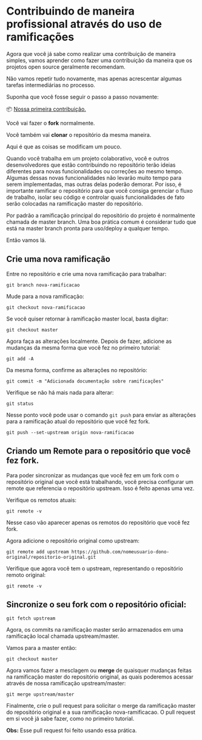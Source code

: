 
# Contribuindo de maneira profissional através do uso de ramificações

Agora que você já sabe como realizar uma contribuição de maneira simples, vamos aprender como fazer uma contribuição da maneira que os projetos open source geralmente recomendam.

Não vamos repetir tudo novamente, mas apenas acrescentar algumas tarefas intermediárias no processo.

Suponha que você fosse seguir o passo a passo novamente:

:package: [Nossa primeira contribuição.](contribuindo.md)

Você vai fazer o **fork** normalmente.

Você também vai **clonar** o repositório da mesma maneira.

Aqui é que as coisas se modificam um pouco.

Quando você trabalha em um projeto colaborativo, você e outros desenvolvedores que estão contribuindo no repositório terão ideias diferentes para novas funcionalidades ou correções ao mesmo tempo. Algumas dessas novas funcionalidades não levarão muito tempo para serem implementadas, mas outras delas poderão demorar. Por isso, é importante ramificar o repositório para que você consiga gerenciar o fluxo de trabalho, isolar seu código e controlar quais funcionalidades de fato serão colocadas na ramificação master do repositório.

Por padrão a ramificação principal do repositório do projeto é normalmente chamada de master branch. Uma boa prática comum é considerar tudo que está na master branch pronta para uso/deploy a qualquer tempo.

Então vamos lá.

## Crie uma nova ramificação

Entre no repositório e crie uma nova ramificação para trabalhar:

`git branch nova-ramificacao`

Mude para a nova ramificação:

`git checkout nova-ramificacao`

Se você quiser retornar à ramificação master local, basta digitar:

`git checkout master`

Agora faça as alterações localmente. Depois de fazer, adicione as mudanças da mesma forma que você fez no primeiro tutorial:

`git add -A`

Da mesma forma, confirme as alterações no repositório:

`git commit -m "Adicionada documentação sobre ramificações"`

Verifique se não há mais nada para alterar:

`git status`

Nesse ponto você pode usar o comando `git push` para enviar as alterações para a ramificação atual do repositório que você fez fork.

`git push --set-upstream origin nova-ramificacao`

## Criando um Remote para o repositório que você fez fork. 

Para poder sincronizar as mudanças que você fez em um fork com o repositório original que você está trabalhando, você precisa configurar um remote que referencia o repositório upstream. Isso é feito apenas uma vez.

Verifique os remotos atuais:

`git remote -v` 

Nesse caso vão aparecer apenas os remotos do repositório que você fez fork.

Agora adicione o repositório original como upstream:

`git remote add upstream https://github.com/nomeusuario-dono-original/repositorio-original.git`

Verifique que agora você tem o upstream, representando o repositório remoto original:

`git remote -v`

## Sincronize o seu fork com o repositório oficial:

`git fetch upstream`

Agora, os commits na ramificação master serão armazenados em uma ramificação local chamada upstream/master.

Vamos para a master então:

`git checkout master`

Agora vamos fazer a mesclagem ou **merge** de quaisquer mudanças feitas na ramificação master do repositório original, as quais poderemos acessar através de nossa ramificação upstream/master:

`git merge upstream/master`

Finalmente, crie o pull request para solicitar o merge da ramificação master do repositório original e a sua ramificação nova-ramificacao. O pull request em si você já sabe fazer, como no primeiro tutorial.

**Obs:** Esse pull request foi feito usando essa prática.
